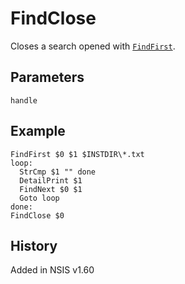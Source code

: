 # FindClose

Closes a search opened with [`FindFirst`][1].

## Parameters

    handle

## Example

	FindFirst $0 $1 $INSTDIR\*.txt
	loop:
	  StrCmp $1 "" done
	  DetailPrint $1
	  FindNext $0 $1
	  Goto loop
	done:
	FindClose $0

## History

Added in NSIS v1.60

[1]: FindFirst.md